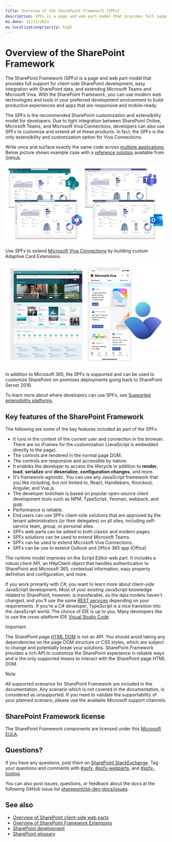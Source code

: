 ```yaml
---
title: Overview of the SharePoint Framework (SPFx)
description: SPFx is a page and web part model that provides full support for client-side SharePoint development, easy integration with SharePoint data, and extending Microsoft Teams.
ms.date: 11/21/2023
ms.localizationpriority: high
---
```


# Overview of the SharePoint Framework

The SharePoint Framework (SPFx) is a page and web part model that provides full support for client-side SharePoint development, easy integration with SharePoint data, and extending Microsoft Teams and Microsoft Viva. With the SharePoint Framework, you can use modern web technologies and tools in your preferred development environment to build productive experiences and apps that are responsive and mobile-ready.

The SPFx is the recommended SharePoint customization and extensibility model for developers. Due to tight integration between SharePoint Online, Microsoft Teams, and Microsoft Viva Connections, developers can also use SPFx to customize and extend all of these products. In fact, the SPFx is the only extensibility and customization option for Viva Connections.

Write once and surface exactly the same code across [multiple applications](./office/overview.md). Below picture shows example case with a [reference solution](https://github.com/pnp/spfx-reference-scenarios/tree/main/samples/contoso-retail-demo/) available from GitHub.

![Text Input in body](../images/overview/spfx-across-apps.png)

Use SPFx to extend [Microsoft Viva Connections](./viva/overview-viva-connections.md) by building custom Adaptive Card Extensions.

![Text Input in body](../images/overview/viva-spfx-extensibility.png)

In addition to Microsoft 365, the SPFx is supported and can be used to customize SharePoint on-premises deployments going back to SharePoint Server 2016.

To learn more about where developers can use SPFx, see [Supported extensibility platforms](supported-extensibility-platforms-overview.md).

## Key features of the SharePoint Framework

The following are some of the key features included as part of the SPFx:

- It runs in the context of the current user and connection in the browser. There are no iFrames for the customization (JavaScript is embedded directly to the page).
- The controls are rendered in the normal page DOM.
- The controls are responsive and accessible by nature.
- It enables the developer to access the lifecycle in addition to **render**, **load**, **serialize** and **deserialize**, **configuration changes**, and more.
- It's framework-agnostic. You can use any JavaScript framework that you like including, but not limited to, React, Handlebars, Knockout, Angular, and Vue.js.
- The developer toolchain is based on popular open-source client development tools such as NPM, TypeScript, Yeoman, webpack, and gulp.
- Performance is reliable.
- End users can use SPFx client-side solutions that are approved by the tenant administrators (or their delegates) on all sites, including self-service team, group, or personal sites.
- SPFx web parts can be added to both classic and modern pages.
- SPFx solutions can be used to extend Microsoft Teams.
- SPFx can be used to extend Microsoft Viva Connections.
- SPFx can be use to extend Outlook and Office 365 app (Office)

The runtime model improves on the Script Editor web part. It includes a robust client API, an HttpClient object that handles authentication to SharePoint and Microsoft 365, contextual information, easy property definition and configuration, and more.

If you work primarily with C#, you want to learn more about client-side JavaScript development. Most of your existing JavaScript knowledge related to SharePoint, however, is transferable, as the data models haven't changed, and you’ll use the same [REST services](../sp-add-ins/get-to-know-the-sharepoint-rest-service.md) depending on your requirements. If you're a C# developer, TypeScript is a nice transition into the JavaScript world. The choice of IDE is up to you. Many developers like to use the cross-platform IDE [Visual Studio Code](https://code.visualstudio.com).

> [!IMPORTANT]
> The SharePoint page [HTML DOM](https://www.w3.org/TR/WD-DOM/introduction.html) is not an API. You should avoid taking any dependencies on the page DOM structure or CSS styles, which are subject to change and potentially break your solutions. SharePoint Framework provides a rich API to customize the SharePoint experience in reliable ways and is the only supported means to interact with the SharePoint page HTML DOM.

> [!NOTE]
> All supported scenarios for SharePoint Framework are included in the documentation. Any scenario which is not covered in the documentation, is considered as unsupported. If you need to validate the supportability of your planned scenario, please use the available Microsoft support channels.

## SharePoint Framework license

The SharePoint Framework components are licensed under this [Microsoft EULA](https://unpkg.com/@microsoft/sp-core-library@1.8.2/EULA/Microsoft%20Sharepoint%20Framework%20-%20Standalone%20(free)%20Use%20Terms.docx).

## Questions?

If you have any questions, post them on [SharePoint StackExchange](https://sharepoint.stackexchange.com/). Tag your questions and comments with [#spfx](https://sharepoint.stackexchange.com/tags/spfx/), [#spfx-webparts](https://sharepoint.stackexchange.com/tags/spfx-webparts/), and [#spfx-tooling](https://sharepoint.stackexchange.com/tags/spfx-tooling/).

You can also post issues, questions, or feedback about the docs at the following GitHub issue list [sharepoint/sp-dev-docs/issues](https://github.com/SharePoint/sp-dev-docs/issues).

## See also

- [Overview of SharePoint client-side web parts](./web-parts/overview-client-side-web-parts.md)
- [Overview of SharePoint Framework Extensions](./extensions/overview-extensions.md)
- [SharePoint development](/sharepoint/dev)
- [SharePoint glossary](../general-development/sharepoint-glossary.md)
